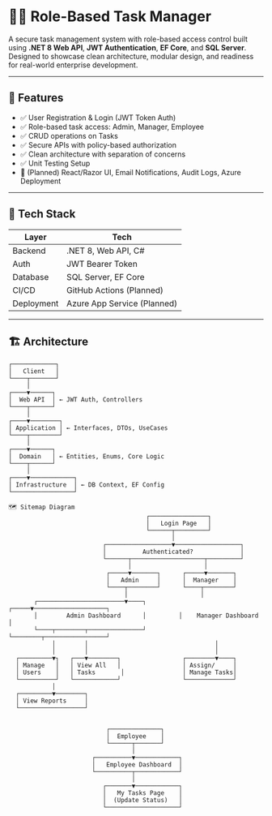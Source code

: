 # 🧑‍💼 Role-Based Task Manager

A secure task management system with role-based access control built using **.NET 8 Web API**, **JWT Authentication**, **EF Core**, and **SQL Server**. Designed to showcase clean architecture, modular design, and readiness for real-world enterprise development.

---

## 📌 Features

- ✅ User Registration & Login (JWT Token Auth)
- ✅ Role-based task access: Admin, Manager, Employee
- ✅ CRUD operations on Tasks
- ✅ Secure APIs with policy-based authorization
- ✅ Clean architecture with separation of concerns
- ✅ Unit Testing Setup
- 🚀 (Planned) React/Razor UI, Email Notifications, Audit Logs, Azure Deployment

---

## 🧱 Tech Stack

| Layer      | Tech                        |
|------------|-----------------------------|
| Backend    | .NET 8, Web API, C#         |
| Auth       | JWT Bearer Token            |
| Database   | SQL Server, EF Core         |
| CI/CD      | GitHub Actions (Planned)    |
| Deployment | Azure App Service (Planned) |

---

## 🏗️ Architecture

```plaintext
┌────────────┐
│   Client   │
└────┬───────┘
     │
┌────▼──────┐
│  Web API  │ ← JWT Auth, Controllers
└────┬──────┘
     │
┌────▼────────┐
│ Application │ ← Interfaces, DTOs, UseCases
└────┬────────┘
     │
┌────▼──────┐
│  Domain   │ ← Entities, Enums, Core Logic
└────┬──────┘
     │
┌────▼────────────┐
│ Infrastructure  │ ← DB Context, EF Config
└─────────────────┘

🗺️ Sitemap Diagram
                                      ┌────────────────┐
                                      │   Login Page   │
                                      └──────┬─────────┘
                                             │
                          ┌──────────────────▼──────────────────┐
                          │          Authenticated?             │
                          └──────┬────────────────────┬─────────┘
                                 │                    │
                           ┌─────▼───────┐      ┌─────▼───────┐
                           │   Admin     │      │  Manager    │
                           └────┬────────┘      └────┬────────┘
                                │                    │
       ┌────────────────────────▼────┐         ┌─────▼────────────────────┐
       │        Admin Dashboard      │         │    Manager Dashboard     │
       └────┬────────┬───────────────┘         └────────┬─────────────────┘
            │        │                                   │
            │        │                                   │
  ┌─────────▼┐   ┌───▼────────┐                 ┌────────▼────┐
  │ Manage   │   │ View All   │                 │ Assign/     │
  │ Users    │   │ Tasks       │                │ Manage Tasks│
  └──────────┘   └────────────┘                 └─────────────┘
            │
  ┌─────────▼────────┐
  │ View Reports     │
  └──────────────────┘


                           ┌──────────────┐
                           │  Employee    │
                           └──────┬───────┘
                                  │
                       ┌──────────▼────────────┐
                       │   Employee Dashboard  │
                       └──────────┬────────────┘
                                  │
                          ┌───────▼────────────┐
                          │   My Tasks Page    │
                          │  (Update Status)   │
                          └────────────────────┘
